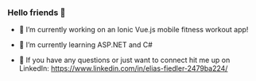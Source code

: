 ### Hello friends 👋

- 🔭 I’m currently working on an Ionic Vue.js mobile fitness workout app!
- 🌱 I’m currently learning ASP.NET and C#

- 📧 If you have any questions or just want to connect hit me up on LinkedIn: https://www.linkedin.com/in/elias-fiedler-2479ba224/
